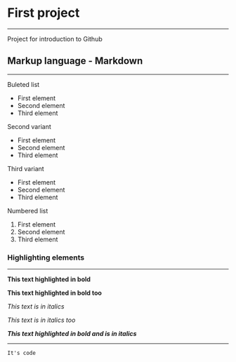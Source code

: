 # First project
***
Project for introduction to Github

## Markup language - Markdown
***
Buleted list
* First element
* Second element
* Third element 

Second variant
+ First element
+ Second element
+ Third element 

Third variant
- First element
- Second element
- Third element 

Numbered list
1. First element
2. Second element
3. Third element 

### Highlighting elements
***
**This text highlighted in bold**

__This text highlighted in bold too__

*This text is in italics*

_This text is in italics too_

***This text highlighted in bold and is in italics***
***
`It's code`
